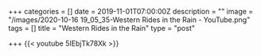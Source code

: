 +++
categories = []
date = 2019-11-01T07:00:00Z
description = ""
image = "/images/2020-10-16 19_05_35-Western Rides in the Rain - YouTube.png"
tags = []
title = "Western Rides in the Rain"
type = "post"

+++
    {{< youtube 5IEbjTk78Xk >}}